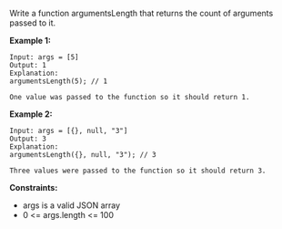 Write a function argumentsLength that returns the count of arguments passed to it.
 
**Example 1:**

```
Input: args = [5]
Output: 1
Explanation:
argumentsLength(5); // 1

One value was passed to the function so it should return 1.
```

**Example 2:**

```
Input: args = [{}, null, "3"]
Output: 3
Explanation: 
argumentsLength({}, null, "3"); // 3

Three values were passed to the function so it should return 3.
```
 

**Constraints:**

* args is a valid JSON array
* 0 <= args.length <= 100
